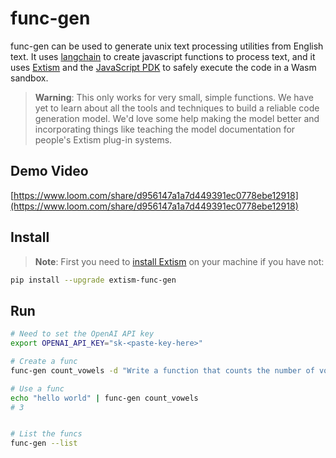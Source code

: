 # func-gen

func-gen can be used to generate unix text processing utilities from English text.
It uses [langchain](https://python.langchain.com/en/latest/index.html) to create javascript functions
to process text, and it uses [Extism](https://extism.org/) and the [JavaScript PDK](https://extism.org/docs/write-a-plugin/js-pdk)
to safely execute the code in a Wasm sandbox.

> **Warning**: This only works for very small, simple functions. We have yet to learn about all the tools and techniques to build a reliable code generation model. We'd love some help making the model better and incorporating things like teaching the model documentation for people's Extism plug-in systems.

## Demo Video

[https://www.loom.com/share/d956147a1a7d449391ec0778ebe12918](https://www.loom.com/share/d956147a1a7d449391ec0778ebe12918)

## Install

> **Note**: First you need to [install Extism](https://extism.org/docs/install) on your machine if you have not:

```bash
pip install --upgrade extism-func-gen
```

## Run

```bash
# Need to set the OpenAI API key
export OPENAI_API_KEY="sk-<paste-key-here>"

# Create a func
func-gen count_vowels -d "Write a function that counts the number of vowels in an input string"

# Use a func
echo "hello world" | func-gen count_vowels
# 3


# List the funcs
func-gen --list
```

